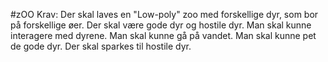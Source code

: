 #zOO
Krav:
Der skal laves en "Low-poly" zoo med forskellige dyr, som bor på forskellige øer.
Der skal være gode dyr og hostile dyr.
Man skal kunne interagere med dyrene.
Man skal kunne gå på vandet.
Man skal kunne pet de gode dyr.
Der skal sparkes til hostile dyr.
